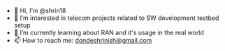 - 👋 Hi, I’m @shrin18
- 👀 I’m interested in telecom projects related to SW development testbed setup
- 🌱 I’m currently learning about <Open> RAN and it's usage in the real world
- 📫 How to reach me: dondeshrinish@gmail.com

<!---
shrin18/shrin18 is a ✨ special ✨ repository because its `README.md` (this file) appears on your GitHub profile.
You can click the Preview link to take a look at your changes.
--->
